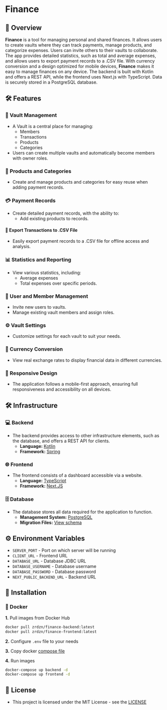 # Finance
## 📖 Overview
**Finance** is a tool for managing personal and shared finances.
It allows users to create vaults where they can track payments, 
manage products, and categorize expenses.
Users can invite others to their vaults to collaborate.
The app provides detailed statistics, such as total and average expenses, 
and allows users to export payment records to a .CSV file.
With currency conversion and a design optimized for mobile devices,
**Finance** makes it easy to manage finances on any device.
The backend is built with Kotlin and offers a REST API, 
while the frontend uses Next.js with TypeScript.
Data is securely stored in a PostgreSQL database.
## 🛠️ Features

### 🔐 Vault Management
- A Vault is a central place for managing:
    - Members
    - Transactions
    - Products
    - Categories
- Users can create multiple vaults and automatically become members with owner roles.

### 🛒 Products and Categories
- Create and manage products and categories for easy reuse when adding payment records.

### 💳 Payment Records
- Create detailed payment records, with the ability to:
    - Add existing products to records.

#### 📝 Export Transactions to .CSV File
- Easily export payment records to a .CSV file for offline access and analysis.

### 📊 Statistics and Reporting
- View various statistics, including:
    - Average expenses
    - Total expenses over specific periods.

### 👥 User and Member Management
- Invite new users to vaults.
- Manage existing vault members and assign roles.

### ⚙️ Vault Settings
- Customize settings for each vault to suit your needs.

### 💱 Currency Conversion
- View real exchange rates to display financial data in different currencies.

### 📱 Responsive Design
- The application follows a mobile-first approach, ensuring full responsiveness and accessibility on all devices.
## 🛠️ Infrastructure
### 💻 Backend
- The backend provides access to other infrastructure elements, such as the database, and offers a REST API for clients.
  - **Language:** [Kotlin](https://kotlinlang.org/)
  - **Framework:** [Spring](https://spring.io/)
### 🌐 Frontend
- The frontend consists of a dashboard accessible via a website.
  - **Language:** [TypeScript](https://www.typescriptlang.org/)
  - **Framework:** [Next.JS](https://nextjs.org/)
### 🗄️ Database
- The database stores all data required for the application to function.
  - **Management System:** [PostgreSQL](https://www.postgresql.org/)
  - **Migration Files:** [View schema](https://github.com/zrdzn/finance/tree/main/finance-backend/src/main/resources/database)
## ⚙️ Environment Variables
- `SERVER_PORT` - Port on which server will be running
- `CLIENT_URL` - Frontend URL
- `DATABASE_URL` - Database JDBC URL
- `DATABASE_USERNAME` - Database username
- `DATABASE_PASSWORD` - Database password
- `NEXT_PUBLIC_BACKEND_URL` - Backend URL
## 🚀 Installation
### 🐳 Docker
**1.** Pull images from Docker Hub
```bash
docker pull zrdzn/finance-backend:latest
docker pull zrdzn/finance-frontend:latest
```
**2.** Configure `.env` file to your needs

**3.** Copy docker [compose file](compose.yml)

**4.** Run images
```bash
docker-compose up backend -d
docker-compose up frontend -d
```
## 📄 License
- This project is licensed under the MIT License - see the [LICENSE](LICENSE)
